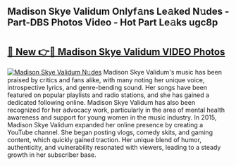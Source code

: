 ## Madison Skye Validum Onlyf𝚊ns Le𝚊ked N𝚞des - Part-DBS Photos Video - Hot Part Le𝚊ks ugc8p

# <h2><a href="http://ac25309.deff.icu/?id=Madison+Skye+Validum">🔗 New 👉🔴 Madison Skye Validum VIDEO Photos</a></h2>

[![Madison Skye Validum N𝚞des](https://i.imgur.com/rIISA9y.gif)](http://ac25309.deff.icu/?id=Madison+Skye+Validum)
Madison Skye Validum's music has been praised by critics and fans alike, with many noting her unique voice, introspective lyrics, and genre-bending sound. Her songs have been featured on popular playlists and radio stations, and she has gained a dedicated following online. Madison Skye Validum has also been recognized for her advocacy work, particularly in the area of mental health awareness and support for young women in the music industry. In 2015, Madison Skye Validum expanded her online presence by creating a YouTube channel. She began posting vlogs, comedy skits, and gaming content, which quickly gained traction. Her unique blend of humor, authenticity, and vulnerability resonated with viewers, leading to a steady growth in her subscriber base.

